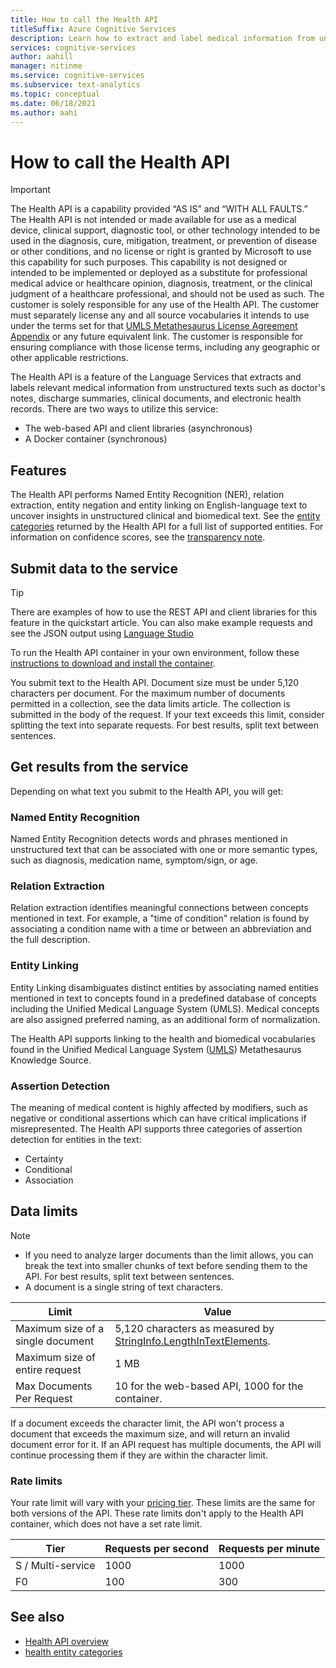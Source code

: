 ```yaml
---
title: How to call the Health API
titleSuffix: Azure Cognitive Services
description: Learn how to extract and label medical information from unstructured clinical text with the Health API. 
services: cognitive-services
author: aahill
manager: nitinme
ms.service: cognitive-services
ms.subservice: text-analytics
ms.topic: conceptual
ms.date: 06/18/2021
ms.author: aahi
---
```


# How to call the Health API

> [!IMPORTANT] 
> The Health API is a capability provided “AS IS” and “WITH ALL FAULTS.” The Health API is not intended or made available for use as a medical device, clinical support, diagnostic tool, or other technology intended to be used in the diagnosis, cure, mitigation, treatment, or prevention of disease or other conditions, and no license or right is granted by Microsoft to use this capability for such purposes. This capability is not designed or intended to be implemented or deployed as a substitute for professional medical advice or healthcare opinion, diagnosis, treatment, or the clinical judgment of a healthcare professional, and should not be used as such. The customer is solely responsible for any use of the Health API. The customer must separately license any and all source vocabularies it intends to use under the terms set for that [UMLS Metathesaurus License Agreement Appendix](https://www.nlm.nih.gov/research/umls/knowledge_sources/metathesaurus/release/license_agreement_appendix.html) or any future equivalent link. The customer is responsible for ensuring compliance with those license terms, including any geographic or other applicable restrictions.


The Health API is a feature of the Language Services that extracts and labels relevant medical information from unstructured texts such as doctor's notes, discharge summaries, clinical documents, and electronic health records.  There are two ways to utilize this service: 

* The web-based API and client libraries (asynchronous)
* A Docker container (synchronous)

## Features

The Health API performs Named Entity Recognition (NER), relation extraction, entity negation and entity linking on English-language text to uncover insights in unstructured clinical and biomedical text. 
See the [entity categories](../concepts/health-entity-categories.md) returned by the Health API for a full list of supported entities. For information on confidence scores, see the [transparency note](/legal/cognitive-services/text-analytics/transparency-note#general-guidelines-to-understand-and-improve-performance?context=/azure/cognitive-services/text-analytics/context/context). 



## Submit data to the service

> [!TIP]
> There are examples of how to use the REST API and client libraries for this feature in the quickstart article. You can also make example requests and see the JSON output using [Language Studio](https://language.azure.com/tryout/sentiment) 
> 
> To run the Health API container in your own environment, follow these [instructions to download and install the container](use-containers.md).

You submit text to the Health API.  Document size must be under 5,120 characters per document. For the maximum number of documents permitted in a collection, see the data limits article. The collection is submitted in the body of the request. If your text exceeds this limit, consider splitting the text into separate requests. For best results, split text between sentences.


## Get results from the service

Depending on what text you submit to the Health API, you will get:

### Named Entity Recognition

Named Entity Recognition detects words and phrases mentioned in unstructured text that can be associated with one or more semantic types, such as diagnosis, medication name, symptom/sign, or age.

### Relation Extraction

Relation extraction identifies meaningful connections between concepts mentioned in text. For example, a "time of condition" relation is found by associating a condition name with a time or between an abbreviation and the full description.  

### Entity Linking

Entity Linking disambiguates distinct entities by associating named entities mentioned in text to concepts found in a predefined database of concepts including the Unified Medical Language System (UMLS). Medical concepts are also assigned preferred naming, as an additional form of normalization.

The Health API supports linking to the health and biomedical vocabularies found in the Unified Medical Language System ([UMLS](https://www.nlm.nih.gov/research/umls/sourcereleasedocs/index.html)) Metathesaurus Knowledge Source.

### Assertion Detection

The meaning of medical content is highly affected by modifiers, such as negative or conditional assertions which can have critical implications if misrepresented. The Health API supports three categories of assertion detection for entities in the text: 

* Certainty
* Conditional
* Association


## Data limits

> [!NOTE]
> * If you need to analyze larger documents than the limit allows, you can break the text into smaller chunks of text before sending them to the API. For best results, split text between sentences.
> * A document is a single string of text characters.  

| Limit | Value |
|------------------------|---------------|
| Maximum size of a single document | 5,120 characters as measured by [StringInfo.LengthInTextElements](/dotnet/api/system.globalization.stringinfo.lengthintextelements). |
| Maximum size of entire request | 1 MB |
| Max Documents Per Request | 10 for the web-based API, 1000 for the container. |

If a document exceeds the character limit, the API won't process a document that exceeds the maximum size, and will return an invalid document error for it. If an API request has multiple documents, the API will continue processing them if they are within the character limit.

### Rate limits

Your rate limit will vary with your [pricing tier](https://azure.microsoft.com/pricing/details/cognitive-services/text-analytics/). These limits are the same for both versions of the API. These rate limits don't apply to the Health API container, which does not have a set rate limit.

| Tier          | Requests per second | Requests per minute |
|---------------|---------------------|---------------------|
| S / Multi-service | 1000                | 1000                |
| F0         | 100                 | 300                 |

## See also

* [Health API overview](../overview.md)
* [health entity categories](../concepts/health-entity-categories.md)
